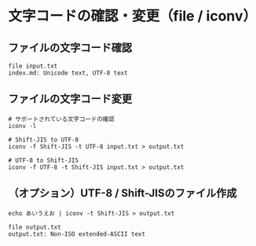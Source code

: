 # 文字コードの確認・変更（file / iconv）

## ファイルの文字コード確認
```shell
file input.txt
index.md: Unicode text, UTF-8 text
```

## ファイルの文字コード変更
```shell
# サポートされている文字コードの確認
iconv -l

# Shift-JIS to UTF-8
iconv -f Shift-JIS -t UTF-8 input.txt > output.txt

# UTF-8 to Shift-JIS
iconv -f UTF-8 -t Shift-JIS input.txt > output.txt
```

## （オプション）UTF-8 / Shift-JISのファイル作成
```
echo あいうえお | iconv -t Shift-JIS > output.txt

file output.txt
output.txt: Non-ISO extended-ASCII text
```
